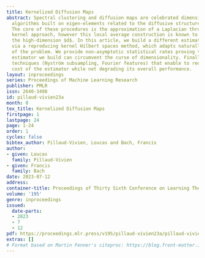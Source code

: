 ```yaml
---
title: Kernelized Diffusion Maps
abstract: Spectral clustering and diffusion maps are celebrated dimensionality reduction
  algorithms built on eigen-elements related to the diffusive structure of the data.
  The core of these procedures is the approximation of a Laplacian through a graph
  kernel approach, however this local average construction is known to be cursed by
  the high-dimension $d$. In this article, we build a different estimator of the Laplacian,
  via a reproducing kernel Hilbert spaces method, which adapts naturally to the regularity
  of the problem. We provide non-asymptotic statistical rates proving that the kernel
  estimator we build can circumvent the curse of dimensionality. Finally we discuss
  techniques (Nyström subsampling, Fourier features) that enable to reduce the computational
  cost of the estimator while not degrading its overall performance.
layout: inproceedings
series: Proceedings of Machine Learning Research
publisher: PMLR
issn: 2640-3498
id: pillaud-vivien23a
month: 0
tex_title: Kernelized Diffusion Maps
firstpage: 1
lastpage: 24
page: 1-24
order: 1
cycles: false
bibtex_author: Pillaud-Vivien, Loucas and Bach, Francis
author:
- given: Loucas
  family: Pillaud-Vivien
- given: Francis
  family: Bach
date: 2023-07-12
address: 
container-title: Proceedings of Thirty Sixth Conference on Learning Theory
volume: '195'
genre: inproceedings
issued:
  date-parts:
  - 2023
  - 7
  - 12
pdf: https://proceedings.mlr.press/v195/pillaud-vivien23a/pillaud-vivien23a.pdf
extras: []
# Format based on Martin Fenner's citeproc: https://blog.front-matter.io/posts/citeproc-yaml-for-bibliographies/
---
```

